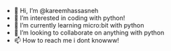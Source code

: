 - 👋 Hi, I’m @kareemhassasneh
- 👀 I’m interested in coding with python!
- 🌱 I’m currently learning micro:bit with python
- 💞️ I’m looking to collaborate on anything with python
- 📫 How to reach me i dont knowww!

<!---
kareemhassasneh/kareemhassasneh is a ✨ special ✨ repository because its `README.md` (this file) appears on your GitHub profile.
You can click the Preview link to take a look at your changes.
--->

